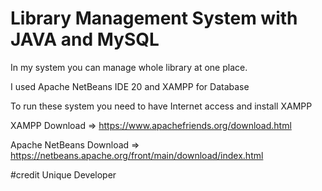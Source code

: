 # Library Management System with JAVA and MySQL

In my system you can manage whole library at one place.

I used Apache NetBeans IDE 20 and XAMPP for Database

To run these system you need to have Internet access and install XAMPP

XAMPP Download => https://www.apachefriends.org/download.html

Apache NetBeans Download => https://netbeans.apache.org/front/main/download/index.html

#credit Unique Developer
